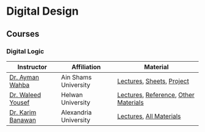 # Digital Design
## Courses
### Digital Logic 
| Instructor | Affiliation | Material |
| ------------- | ------------- | ------------- |
| [Dr. Ayman Wahba](https://www.linkedin.com/in/ayman-wahba-a8661a6/)  | Ain Shams University  | [Lectures](https://www.youtube.com/playlist?list=PLBt5ZQGn4YKTD2mVI1eBwAVR1gsqpWkwg), [Sheets](https://drive.google.com/drive/folders/12UeIoxlNAUl6HHyeVsIsW0T9RDRUZ4u1?fbclid=IwAR2nMn1cPCxkjxyySOS-qeEJfU5Pu_6HPQnukfjlwo1oOWkd-_5Hz52eZis), [Project](https://drive.google.com/drive/folders/1s5MosT41mBLJQygD_XwOPDtJ-Zpq9RJ5?fbclid=IwAR2nMn1cPCxkjxyySOS-qeEJfU5Pu_6HPQnukfjlwo1oOWkd-_5Hz52eZis) |
| [Dr. Waleed Yousef](https://www.facebook.com/DrWaleedAYousef)  | Helwan University  | [Lectures](https://www.youtube.com/playlist?list=PLoK2Lr1miEm8b6Vv5zAfsbMEPZ1C7fCQw), [Reference](https://docs.google.com/file/d/0B8-drkZsESDnN2NmYTQxYjQtYTMwZi00N2IzLTkxNjgtZjI1NTZiN2FjNDli/edit?resourcekey=0-Yk8bAsCt9I5epBNFTG8KMQ), [Other Materials](https://github.com/DrWaleedAYousef/Teaching/tree/master/DigitalDesign) |
| [Dr. Karim Banawan](https://www.linkedin.com/in/karim-banawan-1102a314/)  | Alexandria University  | [Lectures](https://www.youtube.com/playlist?list=PL7GqrInXz8moRB4y9iN2JT3QpgsoD2Zza), [All Materials](https://drive.google.com/drive/u/0/folders/1CT3oWHsunNCM3ZEyQA5ugd-Kk01echEe?fbclid=IwAR2mSm2xIb-D3Rf9KQoCnuPqgLNuWBs4I2JBeWfrhkRHh10YDxARt__6wVA) |
